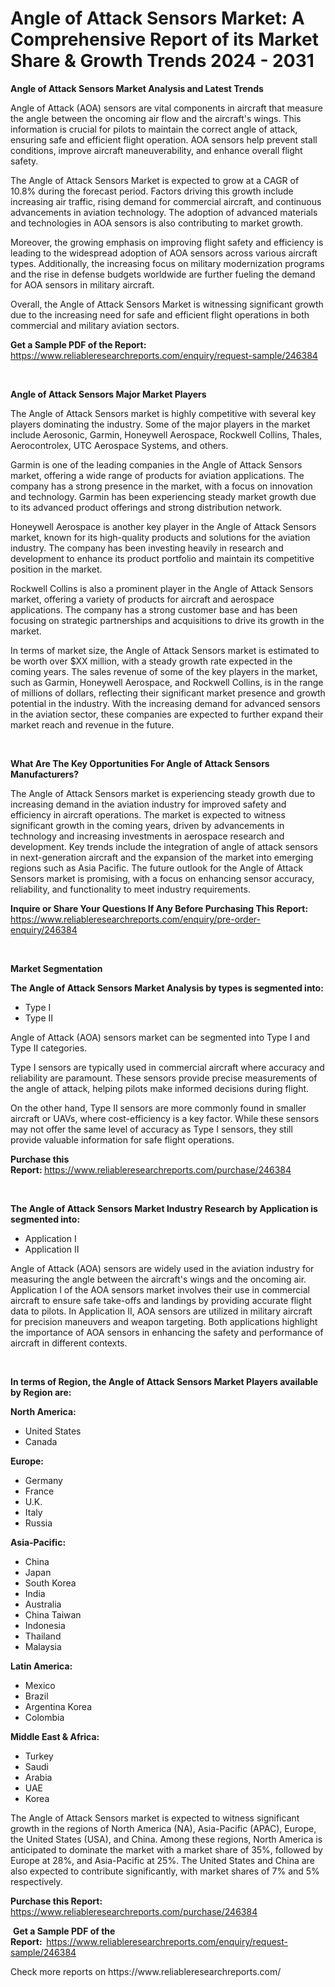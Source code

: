 <p><h1>Angle of Attack Sensors Market: A Comprehensive Report of its Market Share & Growth Trends 2024 - 2031</h1></p><p><strong>Angle of Attack Sensors Market Analysis and Latest Trends</strong></p>
<p><p>Angle of Attack (AOA) sensors are vital components in aircraft that measure the angle between the oncoming air flow and the aircraft's wings. This information is crucial for pilots to maintain the correct angle of attack, ensuring safe and efficient flight operation. AOA sensors help prevent stall conditions, improve aircraft maneuverability, and enhance overall flight safety.</p><p>The Angle of Attack Sensors Market is expected to grow at a CAGR of 10.8% during the forecast period. Factors driving this growth include increasing air traffic, rising demand for commercial aircraft, and continuous advancements in aviation technology. The adoption of advanced materials and technologies in AOA sensors is also contributing to market growth.</p><p>Moreover, the growing emphasis on improving flight safety and efficiency is leading to the widespread adoption of AOA sensors across various aircraft types. Additionally, the increasing focus on military modernization programs and the rise in defense budgets worldwide are further fueling the demand for AOA sensors in military aircraft.</p><p>Overall, the Angle of Attack Sensors Market is witnessing significant growth due to the increasing need for safe and efficient flight operations in both commercial and military aviation sectors.</p></p>
<p><strong>Get a Sample PDF of the Report:&nbsp;</strong> <a href="https://www.reliableresearchreports.com/enquiry/request-sample/246384">https://www.reliableresearchreports.com/enquiry/request-sample/246384</a></p>
<p>&nbsp;</p>
<p><strong>Angle of Attack Sensors Major Market Players</strong></p>
<p><p>The Angle of Attack Sensors market is highly competitive with several key players dominating the industry. Some of the major players in the market include Aerosonic, Garmin, Honeywell Aerospace, Rockwell Collins, Thales, Aerocontrolex, UTC Aerospace Systems, and others.</p><p>Garmin is one of the leading companies in the Angle of Attack Sensors market, offering a wide range of products for aviation applications. The company has a strong presence in the market, with a focus on innovation and technology. Garmin has been experiencing steady market growth due to its advanced product offerings and strong distribution network.</p><p>Honeywell Aerospace is another key player in the Angle of Attack Sensors market, known for its high-quality products and solutions for the aviation industry. The company has been investing heavily in research and development to enhance its product portfolio and maintain its competitive position in the market.</p><p>Rockwell Collins is also a prominent player in the Angle of Attack Sensors market, offering a variety of products for aircraft and aerospace applications. The company has a strong customer base and has been focusing on strategic partnerships and acquisitions to drive its growth in the market.</p><p>In terms of market size, the Angle of Attack Sensors market is estimated to be worth over $XX million, with a steady growth rate expected in the coming years. The sales revenue of some of the key players in the market, such as Garmin, Honeywell Aerospace, and Rockwell Collins, is in the range of millions of dollars, reflecting their significant market presence and growth potential in the industry. With the increasing demand for advanced sensors in the aviation sector, these companies are expected to further expand their market reach and revenue in the future.</p></p>
<p>&nbsp;</p>
<p><strong>What Are The Key Opportunities For Angle of Attack Sensors Manufacturers?</strong></p>
<p><p>The Angle of Attack Sensors market is experiencing steady growth due to increasing demand in the aviation industry for improved safety and efficiency in aircraft operations. The market is expected to witness significant growth in the coming years, driven by advancements in technology and increasing investments in aerospace research and development. Key trends include the integration of angle of attack sensors in next-generation aircraft and the expansion of the market into emerging regions such as Asia Pacific. The future outlook for the Angle of Attack Sensors market is promising, with a focus on enhancing sensor accuracy, reliability, and functionality to meet industry requirements.</p></p>
<p><strong>Inquire or Share Your Questions If Any Before Purchasing This Report:</strong> <a href="https://www.reliableresearchreports.com/enquiry/pre-order-enquiry/246384">https://www.reliableresearchreports.com/enquiry/pre-order-enquiry/246384</a></p>
<p>&nbsp;</p>
<p><strong>Market Segmentation</strong></p>
<p><strong>The Angle of Attack Sensors Market Analysis by types is segmented into:</strong></p>
<p><ul><li>Type I</li><li>Type II</li></ul></p>
<p><p>Angle of Attack (AOA) sensors market can be segmented into Type I and Type II categories. </p><p>Type I sensors are typically used in commercial aircraft where accuracy and reliability are paramount. These sensors provide precise measurements of the angle of attack, helping pilots make informed decisions during flight. </p><p>On the other hand, Type II sensors are more commonly found in smaller aircraft or UAVs, where cost-efficiency is a key factor. While these sensors may not offer the same level of accuracy as Type I sensors, they still provide valuable information for safe flight operations.</p></p>
<p><strong>Purchase this Report:&nbsp;</strong><a href="https://www.reliableresearchreports.com/purchase/246384">https://www.reliableresearchreports.com/purchase/246384</a></p>
<p>&nbsp;</p>
<p><strong>The Angle of Attack Sensors Market Industry Research by Application is segmented into:</strong></p>
<p><ul><li>Application I</li><li>Application II</li></ul></p>
<p><p>Angle of Attack (AOA) sensors are widely used in the aviation industry for measuring the angle between the aircraft's wings and the oncoming air. Application I of the AOA sensors market involves their use in commercial aircraft to ensure safe take-offs and landings by providing accurate flight data to pilots. In Application II, AOA sensors are utilized in military aircraft for precision maneuvers and weapon targeting. Both applications highlight the importance of AOA sensors in enhancing the safety and performance of aircraft in different contexts.</p></p>
<p>&nbsp;</p>
<p><strong>In terms of Region, the Angle of Attack Sensors Market Players available by Region are:</strong></p>
<p>
    <p> <strong> North America: </strong>
        <ul>
            <li>United States</li>
            <li>Canada</li>
        </ul>
        </p> 
    <p> <strong> Europe: </strong>
        <ul>
            <li>Germany</li>
            <li>France</li>
            <li>U.K.</li>
            <li>Italy</li>
            <li>Russia</li>
        </ul>
        </p> 
    <p> <strong> Asia-Pacific: </strong>
        <ul>
            <li>China</li>
            <li>Japan</li>
            <li>South Korea</li>
            <li>India</li>
            <li>Australia</li>
            <li>China Taiwan</li>
            <li>Indonesia</li>
            <li>Thailand</li>
            <li>Malaysia</li>
        </ul>
        </p> 
    <p> <strong> Latin America: </strong>
        <ul>
            <li>Mexico</li>
            <li>Brazil</li>
            <li>Argentina Korea</li>
            <li>Colombia</li>
        </ul>
        </p> 
    <p> <strong> Middle East & Africa: </strong>
        <ul>
            <li>Turkey</li>
            <li>Saudi</li>
            <li>Arabia</li>
            <li>UAE</li>
            <li>Korea</li>
        </ul>
    </p>
    </p>
<p><p>The Angle of Attack Sensors market is expected to witness significant growth in the regions of North America (NA), Asia-Pacific (APAC), Europe, the United States (USA), and China. Among these regions, North America is anticipated to dominate the market with a market share of 35%, followed by Europe at 28%, and Asia-Pacific at 25%. The United States and China are also expected to contribute significantly, with market shares of 7% and 5% respectively.</p></p>
<p><strong>Purchase this Report: </strong><a href="https://www.reliableresearchreports.com/purchase/246384">https://www.reliableresearchreports.com/purchase/246384</a></p>
<p>&nbsp;<strong>Get a Sample PDF of the Report:&nbsp;&nbsp;</strong><a href="https://www.reliableresearchreports.com/enquiry/request-sample/246384">https://www.reliableresearchreports.com/enquiry/request-sample/246384</a></p>
<p><strong></strong></p>
<p>Check more reports on https://www.reliableresearchreports.com/</p>
